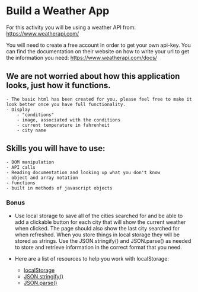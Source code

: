 # Build a Weather App

For this activity you will be using a weather API from: https://www.weatherapi.com/ 

You will need to create a free account in order to get your own api-key. You can find the documentation on their website on how to write your url to get the information you need: https://www.weatherapi.com/docs/

## We are not worried about how this application looks, just how it functions. 
    - The basic html has been created for you, please feel free to make it look better once you have full functionality.
    - Display
        - "conditions"
        - image, associated with the conditions
        - current temperature in fahrenheit
        - city name

## Skills you will have to use:
    - DOM manipulation
    - API calls
    - Reading documentation and looking up what you don't know
    - object and array notation
    - functions
    - built in methods of javascript objects


### Bonus

* Use local storage to save all of the cities searched for and be able to add a clickable button for each city that will show the current weather when clicked. The page should also show the last city searched for when refreshed. When you store things in local storage they will be stored as strings. Use the JSON.stringify() and JSON.parse() as needed to store and retrieve information in the correct format that you need.

* Here are a list of resources to help you work with localStorage:
    - [localStorage](https://blog.logrocket.com/localstorage-javascript-complete-guide/)
    - [JSON.stringify()](https://www.w3schools.com/js/js_json_stringify.asp)
    - [JSON.parse()](https://www.w3schools.com/js/js_json_parse.asp)
